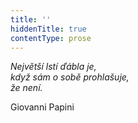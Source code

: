 ```yaml
---
title: ''
hiddenTitle: true
contentType: prose
---
```


<section>

_Největší lstí ďábla je,  
když sám o sobě prohlašuje,  
že není._

Giovanni Papini

</section>
